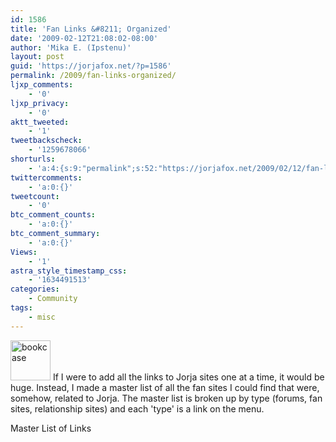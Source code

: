 ```yaml
---
id: 1586
title: 'Fan Links &#8211; Organized'
date: '2009-02-12T21:08:02-08:00'
author: 'Mika E. (Ipstenu)'
layout: post
guid: 'https://jorjafox.net/?p=1586'
permalink: /2009/fan-links-organized/
ljxp_comments:
    - '0'
ljxp_privacy:
    - '0'
aktt_tweeted:
    - '1'
tweetbackscheck:
    - '1259678066'
shorturls:
    - 'a:4:{s:9:"permalink";s:52:"https://jorjafox.net/2009/02/12/fan-links-organized/";s:7:"tinyurl";s:25:"http://tinyurl.com/atz8hq";s:4:"isgd";s:18:"http://is.gd/5348Z";s:5:"bitly";s:20:"http://bit.ly/87XxAA";}'
twittercomments:
    - 'a:0:{}'
tweetcount:
    - '0'
btc_comment_counts:
    - 'a:0:{}'
btc_comment_summary:
    - 'a:0:{}'
Views:
    - '1'
astra_style_timestamp_css:
    - '1634491513'
categories:
    - Community
tags:
    - misc
---
```


<img src="//static.jorjafox.net/wordpress/2009/01/bookcase.png" alt="bookcase" title="bookcase" width="64" height="64" class="alignleft size-full wp-image-1295" /> If I were to add all the links to Jorja sites one at a time, it would be huge. Instead, I made a master list of all the fan sites I could find that were, somehow, related to Jorja.  The master list is broken up by type (forums, fan sites, relationship sites) and each 'type' is a link on the menu.

Master List of Links